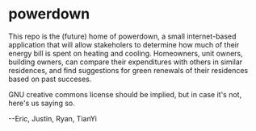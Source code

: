 powerdown
=========
This repo is the (future) home of powerdown, a small internet-based application that will allow stakeholers to determine how much of their energy bill is spent on heating and cooling. Homeowners, unit owners, building owners, can compare their expenditures with others in similar residences, and find suggestions for green renewals of their residences based on past succeses. 

GNU creative commons license should be implied, but in case it's not, here's us saying so. 

--Eric, Justin, Ryan, TianYi
